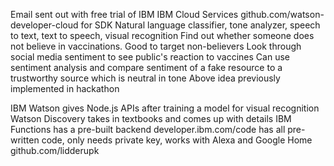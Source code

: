 Email sent out with free trial of IBM
IBM Cloud Services
github.com/watson-developer-cloud for SDK
Natural language classifier, tone analyzer, speech to text, text to speech, visual recognition
Find out whether someone does not believe in vaccinations. Good to target non-believers
Look through social media sentiment to see public's reaction to vaccines
Can use sentiment analysis and compare sentiment of a fake resource to a trustworthy source which is neutral in tone
Above idea previously implemented in hackathon

IBM Watson gives Node.js APIs after training a model for visual recognition
Watson Discovery takes in textbooks and comes up with details
IBM Functions has a pre-built backend
developer.ibm.com/code has all pre-written code, only needs private key, works with Alexa and Google Home
github.com/lidderupk